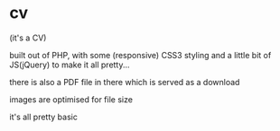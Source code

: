 cv
==

(it's a CV)

built out of PHP, with some (responsive) CSS3 styling and a little bit of JS(jQuery) to make it all pretty...

there is also a PDF file in there which is served as a download

images are optimised for file size

it's all pretty basic
